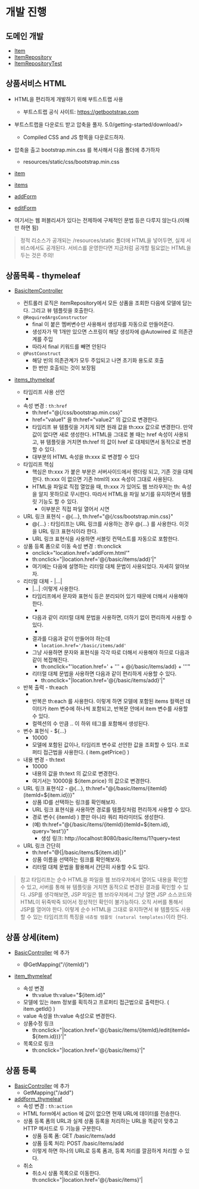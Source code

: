 # 개발 진행

## 도메인 개발

- [Item](./item-service/src/main/java/hello/itemservice/domain/item/Item.java)
- [ItemRepository](./item-service/src/main/java/hello/itemservice/domain/item/ItemRepository.java)
- [ItemRepositoryTest](./item-service/src/test/java/hello/itemservice/domain/item/ItemRepositoryTest.java)

## 상품서비스 HTML

- HTML을 편리하게 개발하기 위해 부트스트랩 사용
  - 부트스트랩 공식 사이트: <https://getbootstrap.com>
- 부트스트랩을 다운로드 받고 압축을 풀자.
5.0/getting-started/download/>
  - Compiled CSS and JS 항목을 다운로드하자.
- 압축을 출고 bootstrap.min.css 를 복사해서 다음 폴더에 추가하자
  - resources/static/css/bootstrap.min.css

- [item](./item-service/src/main/resources/static/html/item.html)
- [items](./item-service/src/main/resources/static/html/items.html)
- [addForm](./item-service/src/main/resources/static/html/addForm.html)
- [editForm](./item-service/src/main/resources/static/html/editForm.html)

- 여기서는 웹 퍼블리셔가 있다는 전제하에 구체적인 문법 등은 다루지 않는다.(이해만 하면 됨)

> 정적 리소스가 공개되는 /resources/static 폴더에 HTML을 넣어두면, 실제 서비스에서도 공개된다.
> 서비스를 운영한다면 지금처럼 공개할 필요없는 HTML을 두는 것은 주의!

## 상품목록 - thymeleaf

- [BasicItemController](./item-service/src/main/java/hello/itemservice/web/basic/BasicItemController.java)
  - 컨트롤러 로직은 itemRepository에서 모든 상품을 조회한 다음에 모델에 담는다. 그리고 뷰 템플릿을 호출한다.
  - `@RequiredArgsConstructor`
    - final 이 붙은 멤버변수만 사용해서 생성자를 자동으로 만들어준다.
    - 생성자가 딱 1개만 있으면 스프링이 해당 생성자에 @Autowired 로 의존관계를 주입
    - 따라서 final 키워드를 빼면 안된다
  - `@PostConstruct`
    - 해당 빈의 의존관계가 모두 주입되고 나면 초기화 용도로 호출
    - 한 번만 호출되는 것이 보장됨

- [items_thymeleaf](./item-service/src/main/resources/templates/basic/items.html)
  - 타임리프 사용 선언
    - <html xmlns:th="http://www.thymeleaf.org">
  - 속성 변경 : `th:href`
    - th:href="@{/css/bootstrap.min.css}"
    - href="value1" 을 th:href="value2" 의 값으로 변경한다.
    - 타임리프 뷰 템플릿을 거치게 되면 원래 값을 th:xxx 값으로 변경한다. 만약 값이 없다면 새로 생성한다. HTML을 그대로 볼 때는 href 속성이 사용되고, 뷰 템플릿을 거치면 th:href 의 값이 href 로 대체되면서 동적으로 변경할 수 있다.
    - 대부분의 HTML 속성을 th:xxx 로 변경할 수 있다
  - 타임리프 핵심
    - 핵심은 th:xxx 가 붙은 부분은 서버사이드에서 렌더링 되고, 기존 것을 대체한다. th:xxx 이 없으면 기존 html의 xxx 속성이 그대로 사용된다.
    - HTML을 파일로 직접 열었을 때, th:xxx 가 있어도 웹 브라우저는 th: 속성을 알지 못하므로 무시한다. 따라서 HTML을 파일 보기를 유지하면서 템플릿 기능도 할 수 있다.
      - 이부분은 직접 파일 열어서 시연
  - URL 링크 표현식 - @{...}, th:href="@{/css/bootstrap.min.css}"
    - @{...} : 타임리프는 URL 링크를 사용하는 경우 @{...} 를 사용한다. 이것을 URL 링크 표현식이라 한다.
    - URL 링크 표현식을 사용하면 서블릿 컨텍스트를 자동으로 포함한다.
  - 상품 등록 폼으로 이동 속성 변경 : th:onclick
    - onclick="location.href='addForm.html'"
    - th:onclick="|location.href='@{/basic/items/add}'|"
    - 여기에는 다음에 설명하는 리터럴 대체 문법이 사용되었다. 자세히 알아보자.
  - 리터럴 대체 - |...|
    - |...| :이렇게 사용한다.
    - 타임리프에서 문자와 표현식 등은 분리되어 있기 때문에 더해서 사용해야 한다.
      - <span th:text="'Welcome to our application, ' + ${user.name} + '!'">
    - 다음과 같이 리터럴 대체 문법을 사용하면, 더하기 없이 편리하게 사용할 수 있다.
      - <span th:text="|Welcome to our application, ${user.name}!|">
    - 결과를 다음과 같이 만들어야 하는데 
      - `location.href='/basic/items/add'`
    - 그냥 사용하면 문자와 표현식을 각각 따로 더해서 사용해야 하므로 다음과 같이 복잡해진다. 
      - th:onclick="'location.href=' + '\'' + @{/basic/items/add} + '\''"
    - 리터럴 대체 문법을 사용하면 다음과 같이 편리하게 사용할 수 있다. 
      - th:onclick="|location.href='@{/basic/items/add}'|"
  - 반복 출력 - th:each
    - <tr th:each="item : ${items}">
    - 반복은 th:each 를 사용한다. 이렇게 하면 모델에 포함된 items 컬렉션 데이터가 item 변수에 하나씩 포함되고, 반복문 안에서 item 변수를 사용할 수 있다.
    - 컬렉션의 수 만큼 <tr>..</tr> 이 하위 테그를 포함해서 생성된다.
  - 변수 표현식 - ${...}
    - <td th:text="${item.price}">10000</td>
    - 모델에 포함된 값이나, 타임리프 변수로 선언한 값을 조회할 수 있다. 프로퍼티 접근법을 사용한다. ( item.getPrice() )
  - 내용 변경 - th:text
    - <td th:text="${item.price}">10000</td>
    - 내용의 값을 th:text 의 값으로 변경한다.
    - 여기서는 10000을 ${item.price} 의 값으로 변경한다.
  - URL 링크 표현식2 - @{...}, th:href="@{/basic/items/{itemId}(itemId=${item.id})}"
    - 상품 ID를 선택하는 링크를 확인해보자.
    - URL 링크 표현식을 사용하면 경로를 템플릿처럼 편리하게 사용할 수 있다.
    - 경로 변수( {itemId} ) 뿐만 아니라 쿼리 파라미터도 생성한다.
    - (예) th:href="@{/basic/items/{itemId}(itemId=${item.id}, query='test')}"
      - 생성 링크: http://localhost:8080/basic/items/1?query=test
  - URL 링크 간단히 
    - th:href="@{|/basic/items/${item.id}|}"
    - 상품 이름을 선택하는 링크를 확인해보자.
    - 리터럴 대체 문법을 활용해서 간단히 사용할 수도 있다.

> 참고
> 타임리프는 순수 HTML을 파일을 웹 브라우저에서 열어도 내용을 확인할 수 있고, 서버를 통해 뷰 템플릿을 거치면 동적으로 변경된 결과를 확인할 수 있다. 
> JSP를 생각해보면, JSP 파일은 웹 브라우저에서 그냥 열면 JSP 소스코드와 HTML이 뒤죽박죽 되어서 정상적인 확인이 불가능하다. 오직 서버를 통해서 JSP를 열어야 한다.
> 이렇게 순수 HTML을 그대로 유지하면서 뷰 템플릿도 사용할 수 있는 타임리프의 특징을 `네츄럴 템플릿 (natural templates)`이라 한다.

## 상품 상세(item)

- [BasicController](./item-service/src/main/java/hello/itemservice/web/basic/BasicItemController.java) 에 추가
  - @GetMapping("/{itemId}")

- [item_thymeleaf](./item-service/src/main/resources/templates/basic/item.html)
  - 속성 변경
    - th:value th:value="${item.id}"
  - 모델에 있는 item 정보를 획득하고 프로퍼티 접근법으로 출력한다. ( item.getId() ) 
  - value 속성을 th:value 속성으로 변경한다.
  - 상품수정 링크
    - th:onclick="|location.href='@{/basic/items/{itemId}/edit(itemId=${item.id})}'|"
  - 목록으로 링크
    - th:onclick="|location.href='@{/basic/items}'|"

## 상품 등록

- [BasicController](./item-service/src/main/java/hello/itemservice/web/basic/BasicItemController.java) 에 추가
  - GetMapping("/add")
- [addform_thymeleaf](./item-service/src/main/resources/templates/basic/addForm.html)
  - 속성 변경 : `th:action`
  - HTML form에서 action 에 값이 없으면 현재 URL에 데이터를 전송한다.
  - 상품 등록 폼의 URL과 실제 상품 등록을 처리하는 URL을 똑같이 맞추고 HTTP 메서드로 두 기능을 구분한다.
    - 상품 등록 폼: GET /basic/items/add
    - 상품 등록 처리: POST /basic/items/add
    - 이렇게 하면 하나의 URL로 등록 폼과, 등록 처리를 깔끔하게 처리할 수 있다.
  - 취소
    - 취소시 상품 목록으로 이동한다. th:onclick="|location.href='@{/basic/items}'|